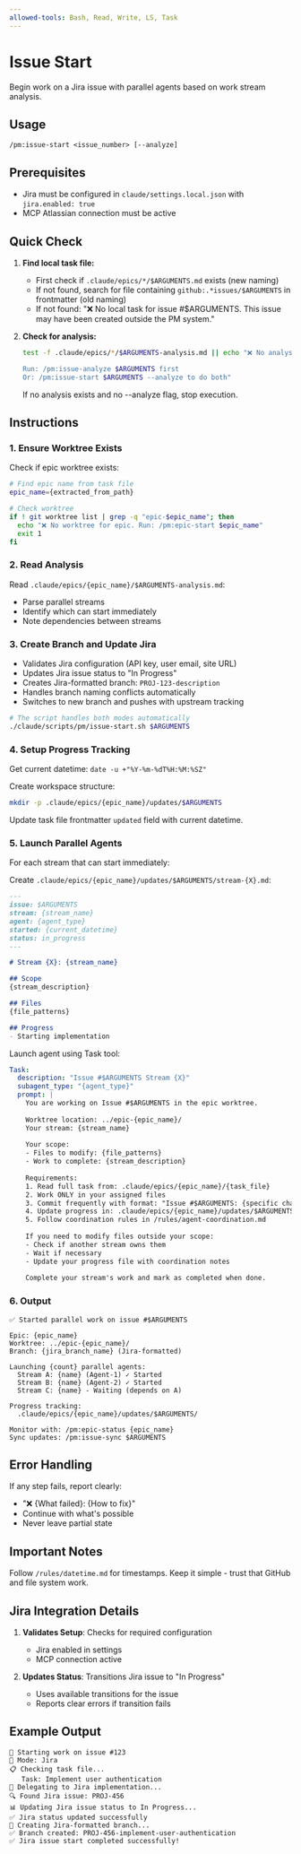 ```yaml
---
allowed-tools: Bash, Read, Write, LS, Task
---
```


# Issue Start

Begin work on a Jira issue with parallel agents based on work stream analysis.

## Usage
```
/pm:issue-start <issue_number> [--analyze]
```

## Prerequisites
- Jira must be configured in `claude/settings.local.json` with `jira.enabled: true`
- MCP Atlassian connection must be active

## Quick Check

1. **Find local task file:**
   - First check if `.claude/epics/*/$ARGUMENTS.md` exists (new naming)
   - If not found, search for file containing `github:.*issues/$ARGUMENTS` in frontmatter (old naming)
   - If not found: "❌ No local task for issue #$ARGUMENTS. This issue may have been created outside the PM system."

3. **Check for analysis:**
   ```bash
   test -f .claude/epics/*/$ARGUMENTS-analysis.md || echo "❌ No analysis found for issue #$ARGUMENTS
   
   Run: /pm:issue-analyze $ARGUMENTS first
   Or: /pm:issue-start $ARGUMENTS --analyze to do both"
   ```
   If no analysis exists and no --analyze flag, stop execution.

## Instructions

### 1. Ensure Worktree Exists

Check if epic worktree exists:
```bash
# Find epic name from task file
epic_name={extracted_from_path}

# Check worktree
if ! git worktree list | grep -q "epic-$epic_name"; then
  echo "❌ No worktree for epic. Run: /pm:epic-start $epic_name"
  exit 1
fi
```

### 2. Read Analysis

Read `.claude/epics/{epic_name}/$ARGUMENTS-analysis.md`:
- Parse parallel streams
- Identify which can start immediately
- Note dependencies between streams

### 3. Create Branch and Update Jira

- Validates Jira configuration (API key, user email, site URL)
- Updates Jira issue status to "In Progress"
- Creates Jira-formatted branch: `PROJ-123-description`
- Handles branch naming conflicts automatically
- Switches to new branch and pushes with upstream tracking

```bash
# The script handles both modes automatically
./claude/scripts/pm/issue-start.sh $ARGUMENTS
```

### 4. Setup Progress Tracking

Get current datetime: `date -u +"%Y-%m-%dT%H:%M:%SZ"`

Create workspace structure:
```bash
mkdir -p .claude/epics/{epic_name}/updates/$ARGUMENTS
```

Update task file frontmatter `updated` field with current datetime.

### 5. Launch Parallel Agents

For each stream that can start immediately:

Create `.claude/epics/{epic_name}/updates/$ARGUMENTS/stream-{X}.md`:
```markdown
---
issue: $ARGUMENTS
stream: {stream_name}
agent: {agent_type}
started: {current_datetime}
status: in_progress
---

# Stream {X}: {stream_name}

## Scope
{stream_description}

## Files
{file_patterns}

## Progress
- Starting implementation
```

Launch agent using Task tool:
```yaml
Task:
  description: "Issue #$ARGUMENTS Stream {X}"
  subagent_type: "{agent_type}"
  prompt: |
    You are working on Issue #$ARGUMENTS in the epic worktree.
    
    Worktree location: ../epic-{epic_name}/
    Your stream: {stream_name}
    
    Your scope:
    - Files to modify: {file_patterns}
    - Work to complete: {stream_description}
    
    Requirements:
    1. Read full task from: .claude/epics/{epic_name}/{task_file}
    2. Work ONLY in your assigned files
    3. Commit frequently with format: "Issue #$ARGUMENTS: {specific change}"
    4. Update progress in: .claude/epics/{epic_name}/updates/$ARGUMENTS/stream-{X}.md
    5. Follow coordination rules in /rules/agent-coordination.md
    
    If you need to modify files outside your scope:
    - Check if another stream owns them
    - Wait if necessary
    - Update your progress file with coordination notes
    
    Complete your stream's work and mark as completed when done.
```

### 6. Output

```
✅ Started parallel work on issue #$ARGUMENTS

Epic: {epic_name}
Worktree: ../epic-{epic_name}/
Branch: {jira_branch_name} (Jira-formatted)

Launching {count} parallel agents:
  Stream A: {name} (Agent-1) ✓ Started
  Stream B: {name} (Agent-2) ✓ Started
  Stream C: {name} - Waiting (depends on A)

Progress tracking:
  .claude/epics/{epic_name}/updates/$ARGUMENTS/

Monitor with: /pm:epic-status {epic_name}
Sync updates: /pm:issue-sync $ARGUMENTS
```

## Error Handling

If any step fails, report clearly:
- "❌ {What failed}: {How to fix}"
- Continue with what's possible
- Never leave partial state

## Important Notes

Follow `/rules/datetime.md` for timestamps.
Keep it simple - trust that GitHub and file system work.

## Jira Integration Details

1. **Validates Setup**: Checks for required configuration
   - Jira enabled in settings
   - MCP connection active

2. **Updates Status**: Transitions Jira issue to "In Progress"
   - Uses available transitions for the issue
   - Reports clear errors if transition fails

## Example Output

```
🚀 Starting work on issue #123
🔄 Mode: Jira
📋 Checking task file...
   Task: Implement user authentication
🔄 Delegating to Jira implementation...
🔍 Found Jira issue: PROJ-456
📊 Updating Jira issue status to In Progress...
✅ Jira status updated successfully
🌱 Creating Jira-formatted branch...
✅ Branch created: PROJ-456-implement-user-authentication
✅ Jira issue start completed successfully!
```